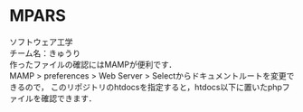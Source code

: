 # MPARS
ソフトウェア工学  
チーム名：きゅうり  
作ったファイルの確認にはMAMPが便利です．  
MAMP > preferences > Web Server > Selectからドキュメントルートを変更できるので，
このリポジトリのhtdocsを指定すると，htdocs以下に置いたphpファイルを確認できます．
